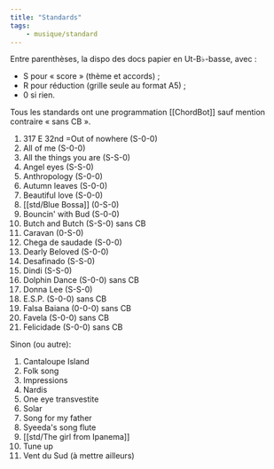 ```yaml
---
title: "Standards"
tags:
    - musique/standard
---
```


Entre parenthèses, la dispo des docs papier en Ut-B♭-basse, avec :
- S pour « score » (thème et accords) ;
- R pour réduction (grille seule au format A5) ;
- 0 si rien.

Tous les standards ont une programmation [[ChordBot]] sauf mention contraire « sans CB ».

1. 317 E 32nd =Out of nowhere (S-0-0)
1. All of me (S-0-0)
1. All the things you are (S-S-0)
1. Angel eyes (S-S-0)
1. Anthropology (S-0-0)
1. Autumn leaves (S-0-0)
1. Beautiful love (S-0-0)
1. [[std/Blue Bossa]] (0-S-0)
1. Bouncin' with Bud (S-0-0)
1. Butch and Butch (S-S-0) sans CB
1. Caravan (0-S-0)
1. Chega de saudade (S-0-0)
1. Dearly Beloved (S-0-0)
1. Desafinado (S-S-0)
1. Dindi (S-S-0)
1. Dolphin Dance (S-0-0) sans CB
1. Donna Lee (S-S-0)
1. E.S.P. (S-0-0) sans CB
1. Falsa Baiana (0-0-0) sans CB
1. Favela (S-0-0) sans CB
1. Felicidade (S-0-0) sans CB

Sinon (ou autre):

1. Cantaloupe Island
1. Folk song
1. Impressions
1. Nardis
1. One eye transvestite
1. Solar
1. Song for my father
1. Syeeda's song flute
1. [[std/The girl from Ipanema]]
1. Tune up
1. Vent du Sud (à mettre ailleurs)
